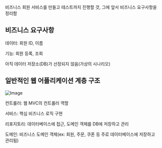 비즈니스 회원 서비스를 만들고 테스트까지 진행할 것, 그에 앞서 비즈니스 요구사항을 정리함

## 비즈니스 요구사항

데이터: 회원 ID, 이름

기능: 회원 등록, 조회

아직 데이터 저장소(DB)가 선정되지 않음(가상의 시나리오)

## 일반적인 웹 어플리케이션 계층 구조

![Image](https://github.com/user-attachments/assets/caeeb2e8-aa8b-4914-8ba2-94f14ecdd749)

컨트롤러: 웹 MVC의 컨트롤러 역할

서비스: 핵심 비즈니스 로직 구현

리포지토리: 데이터베이스에 접근, 도메인 객체를 DB에 저장하고 관리

도메인: 비즈니스 도메인 객체(ex: 회원, 주문, 쿠폰 등 주로 데이터베이스에 저장하고 관리됨)